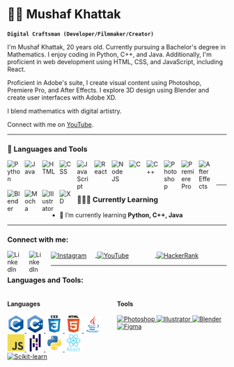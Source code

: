 # 🏄‍♂️ Mushaf Khattak

**`Digital Craftsman (Developer/Filmmaker/Creator)`**

I'm Mushaf Khattak, 20 years old. Currently pursuing a Bachelor's degree in Mathematics. I enjoy coding in Python, C++, and Java. Additionally, I'm proficient in web development using HTML, CSS, and JavaScript, including React.

Proficient in Adobe's suite, I create visual content using Photoshop, Premiere Pro, and After Effects. I explore 3D design using Blender and create user interfaces with Adobe XD.

I blend mathematics with digital artistry.

Connect with me on [YouTube](https://www.youtube.com/channel/UCvNkM9g5cPN6OGpWt_Q4EPg).


---
### 🧰 Languages and Tools

<img align="left" alt="Python" width="30px" style="padding-right:10px;" src="https://cdn.jsdelivr.net/gh/devicons/devicon/icons/python/python-plain.svg" />
<img align="left" alt="Java" width="30px" style="padding-right:10px;" src="https://cdn.jsdelivr.net/gh/devicons/devicon/icons/java/java-original.svg"/>
<img align="left" alt="HTML" width="30px" style="padding-right:10px;" src="https://cdn.jsdelivr.net/gh/devicons/devicon/icons/html5/html5-plain.svg" />
<img align="left" alt="CSS" width="30px" style="padding-right:10px;" src="https://cdn.jsdelivr.net/gh/devicons/devicon/icons/css3/css3-plain.svg" />
<img align="left" alt="JavaScript" width="30px" style="padding-right:10px;" src="https://cdn.jsdelivr.net/gh/devicons/devicon/icons/javascript/javascript-plain.svg" />
<img align="left" alt="React" width="30px" style="padding-right:10px;" src="https://cdn.jsdelivr.net/gh/devicons/devicon/icons/react/react-original.svg" />
<img align="left" alt="NodeJS" width="30px" style="padding-right:10px;" src="https://cdn.jsdelivr.net/gh/devicons/devicon/icons/nodejs/nodejs-original.svg" />
<img align="left" alt="C" width="30px" style="padding-right:10px;" src="https://cdn.jsdelivr.net/gh/devicons/devicon@latest/icons/c/c-original.svg" />     
<img align="left" alt="C++" width="30px" style="padding-right:10px;" src="https://cdn.jsdelivr.net/gh/devicons/devicon@latest/icons/cplusplus/cplusplus-original.svg"/> 
<img align="left" alt="Photoshop" width="30px" style="padding-right:10px;" src="https://cdn.jsdelivr.net/gh/devicons/devicon@latest/icons/photoshop/photoshop-original.svg"/>
<img align="left" alt="Premiere Pro" width="30px" style="padding-right:10px;" src="https://cdn.jsdelivr.net/gh/devicons/devicon@latest/icons/premierepro/premierepro-original.svg"/> 
<img align="left" alt="After Effects" width="30px" style="padding-right:10px;" src="https://cdn.jsdelivr.net/gh/devicons/devicon@latest/icons/aftereffects/aftereffects-original.svg"/> 
<img align="left" alt="Blender" width="30px" style="padding-right:10px;" src="https://cdn.jsdelivr.net/gh/devicons/devicon@latest/icons/blender/blender-original.svg"/> 
<img align="left" alt="Mocha" width="30px" style="padding-right:10px;" src="https://cdn.jsdelivr.net/gh/devicons/devicon@latest/icons/mocha/mocha-original.svg"/> 
<img align="left" alt="Illustrator" width="30px" style="padding-right:10px;" src="https://cdn.jsdelivr.net/gh/devicons/devicon@latest/icons/illustrator/illustrator-plain.svg"/> 
<img align="left" alt="XD" width="30px" style="padding-right:10px;" src="https://cdn.jsdelivr.net/gh/devicons/devicon@latest/icons/xd/xd-original.svg"/>     
          
<br />

#

         

---
### 🧑🏻‍💻 Currently Learning

- 🌱 I’m currently learning **Python, C++, Java**
  
---

<h3 align="left">Connect with me:</h3>
<p align="left">
    <a href="https://linkedin.com/in/mushafkhan7" target="_blank">
        <img align="left" alt="LinkedIn" width="30px" style="padding-right:20px;" src="https://cdn.jsdelivr.net/gh/devicons/devicon@latest/icons/linkedin/linkedin-original.svg"/>         
    </a>
    <a href="https://fb.com/mushafkhan07" target="_blank">
        <img align="left" alt="LinkedIn" width="30px" style="padding-right:20px;" src="https://cdn.jsdelivr.net/gh/devicons/devicon@latest/icons/facebook/facebook-original.svg"/>
    </a>
    <a href="https://instagram.com/mushafkhan7" target="_blank">
        <img align="center" alt="Instagram" width="30px" style="padding-right:20px;" src="https://raw.githubusercontent.com/rahuldkjain/github-profile-readme-generator/master/src/images/icons/Social/instagram.svg" />
    </a>
    <a href="https://www.youtube.com/c/https://www.youtube.com/channel/ucvnkm9g5cpn6ogpwt_q4epg" target="_blank">
        <img align="center" alt="YouTube" width="50px" style="padding-right:60px;" src="https://raw.githubusercontent.com/rahuldkjain/github-profile-readme-generator/master/src/images/icons/Social/youtube.svg" />
    </a>
    <a href="https://www.hackerrank.com/musaleh" target="_blank">
        <img align="center" alt="HackerRank" width="30px" style="padding-right:30px;" src="https://raw.githubusercontent.com/rahuldkjain/github-profile-readme-generator/master/src/images/icons/Social/hackerrank.svg" />
    </a>
</p>

---

<h3 align="left">Languages and Tools:</h3>
<div style="display: flex; justify-content: space-between;">
    <div style="flex: 1;">
        <h4>Languages</h4>
        <p align="left">
            <a href="https://www.cprogramming.com/" target="_blank" rel="noreferrer">
                <img src="https://raw.githubusercontent.com/devicons/devicon/master/icons/c/c-original.svg" alt="C" width="40" height="40"/>
            </a>
            <a href="https://www.w3schools.com/cpp/" target="_blank" rel="noreferrer">
                <img src="https://raw.githubusercontent.com/devicons/devicon/master/icons/cplusplus/cplusplus-original.svg" alt="C++" width="40" height="40"/>
            </a>
            <a href="https://www.w3schools.com/css/" target="_blank" rel="noreferrer">
                <img src="https://raw.githubusercontent.com/devicons/devicon/master/icons/css3/css3-original-wordmark.svg" alt="CSS3" width="40" height="40"/>
            </a>
            <a href="https://www.w3.org/html/" target="_blank" rel="noreferrer">
                <img src="https://raw.githubusercontent.com/devicons/devicon/master/icons/html5/html5-original-wordmark.svg" alt="HTML5" width="40" height="40"/>
            </a>
            <a href="https://www.java.com" target="_blank" rel="noreferrer">
                <img src="https://raw.githubusercontent.com/devicons/devicon/master/icons/java/java-original.svg" alt="Java" width="40" height="40"/>
            </a>
            <a href="https://developer.mozilla.org/en-US/docs/Web/JavaScript" target="_blank" rel="noreferrer">
                <img src="https://raw.githubusercontent.com/devicons/devicon/master/icons/javascript/javascript-original.svg" alt="JavaScript" width="40" height="40"/>
            </a>
            <a href="https://pandas.pydata.org/" target="_blank" rel="noreferrer">
                <img src="https://raw.githubusercontent.com/devicons/devicon/2ae2a900d2f041da66e950e4d48052658d850630/icons/pandas/pandas-original.svg" alt="Pandas" width="40" height="40"/>
            </a>
            <a href="https://www.python.org" target="_blank" rel="noreferrer">
                <img src="https://raw.githubusercontent.com/devicons/devicon/master/icons/python/python-original.svg" alt="Python" width="40" height="40"/>
            </a>
            <a href="https://reactjs.org/" target="_blank" rel="noreferrer">
                <img src="https://raw.githubusercontent.com/devicons/devicon/master/icons/react/react-original-wordmark.svg" alt="React" width="40" height="40"/>
            </a>
            <a href="https://scikit-learn.org/" target="_blank" rel="noreferrer">
                <img src="https://upload.wikimedia.org/wikipedia/commons/0/05/Scikit_learn_logo_small.svg" alt="Scikit-learn" width="40" height="40"/>
            </a>
        </p>
    </div>
    <div style="flex: 1;">
        <h4>Tools</h4>
        <p align="left">
            <a href="https://www.photoshop.com/en" target="_blank" rel="noreferrer">
                <img src="https://www.adobe.com/cc-shared/assets/img/product-icons/svg/photoshop-64.svg" alt="Photoshop" width="40" height="40"/>
             </a>
            <a href="https://www.adobe.com/in/products/illustrator.html" target="_blank" rel="noreferrer">
                <img src="https://www.adobe.com/cc-shared/assets/img/product-icons/svg/illustrator-40.svg" alt="Illustrator" width="40" height="40"/>
            </a>
            <a href="https://www.blender.org/" target="_blank" rel="noreferrer">
                <img src="https://upload.wikimedia.org/wikipedia/commons/thumb/0/0c/Blender_logo_no_text.svg/180px-Blender_logo_no_text.svg.png" alt="Blender" width="40" height="40"/>
            </a>
            <a href="https://www.figma.com/" target="_blank" rel="noreferrer">
                <img src="https://www.vectorlogo.zone/logos/figma/figma-icon.svg" alt="Figma" width="40" height="40"/>
            </a>                 
            <a href="https://www.adobe.com/products/xd.html" target="_blank" rel="noreferrer">
                <img src="https://helpx.adobe.com/content/dam/help/mnemonics/xd_app_RGB_2017
